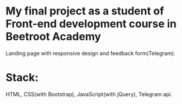 # My final project as a student of Front-end development course in Beetroot Academy

Landing page with responsive design and feedback form(Telegram).

# Stack:
HTML, CSS(with Bootstrap), JavaScript(with jQuery), Telegram api.
